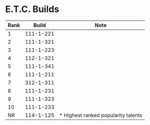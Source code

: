 # E.T.C. Builds

Rank | Build     | Note
---- | -----     | ----
  1  | 111-1-221 | 
  2  | 111-1-321 | 
  3  | 111-1-223 | 
  4  | 112-1-321 | 
  5  | 111-1-341 | 
  6  | 111-1-211 | 
  7  | 312-1-311 | 
  8  | 111-1-231 | 
  9  | 111-1-323 | 
  10 | 111-1-233 | 
  NR | 114-1-125 | * Highest ranked popularity talents
